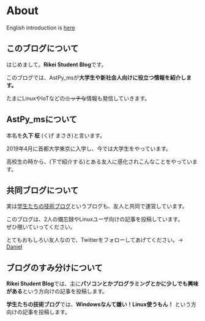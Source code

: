 # About

English introduction is [here](https://astpy.xyz/posts/2020/02/01/eng-intro.html)

## このブログについて

はじめまして。**Rikei Student Blog**です。

このブログでは、AstPy_msが**大学生や新社会人向けに役立つ情報を紹介します。**

たまにLinuxやIoTなどの~~ニッチな~~情報も発信していきます。


## AstPy_msについて

本名を**久下 柾** (くげ まさき)と言います。

2019年4月に首都大学東京に入学し、今では大学生をやっています。

高校生の時から、(下で紹介する)とある友人に感化されこんなことをやっています。


## 共同ブログについて

実は[学生たちの技術ブログ](https://students-tech.blog)というブログも、友人と共同で運営しています。

このブログは、2人の備忘録やLinuxユーザ向けの記事を投稿しています。  
ぜひ覗いていってください。

とてもおもしろい友人なので、Twitterをフォローしてあげてください。→ [Daniel](https://twitter.com/daniel_program)


## ブログのすみ分けについて

**Rikei Student Blog**では、主に**パソコンとかプログラミングとかに少しでも興味がある**という方向けの記事を投稿します。

**学生たちの技術ブログ**では、**Windowsなんて嫌い！Linux使うもん！** という方向けの記事を投稿します。